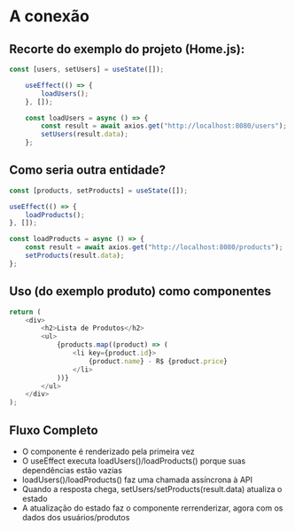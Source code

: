 # A conexão
## Recorte do exemplo do projeto (Home.js):
```javascript
const [users, setUsers] = useState([]);

    useEffect(() => {
        loadUsers();
    }, []);

    const loadUsers = async () => {
        const result = await axios.get("http://localhost:8080/users");
        setUsers(result.data);
    };
```

## Como seria outra entidade?
```javascript
const [products, setProducts] = useState([]);

useEffect(() => {
    loadProducts();
}, []);

const loadProducts = async () => {
    const result = await axios.get("http://localhost:8080/products");
    setProducts(result.data);
};
```

## Uso (do exemplo produto) como componentes
```javascript
return (
    <div>
        <h2>Lista de Produtos</h2>
        <ul>
            {products.map((product) => (
                <li key={product.id}>
                    {product.name} - R$ {product.price}
                </li>
            ))}
        </ul>
    </div>
);
```

## Fluxo Completo
* O componente é renderizado pela primeira vez
* O useEffect executa loadUsers()/loadProducts() porque suas dependências estão vazias
* loadUsers()/loadProducts() faz uma chamada assíncrona à API
* Quando a resposta chega, setUsers/setProducts(result.data) atualiza o estado
* A atualização do estado faz o componente rerrenderizar, agora com os dados dos usuários/produtos